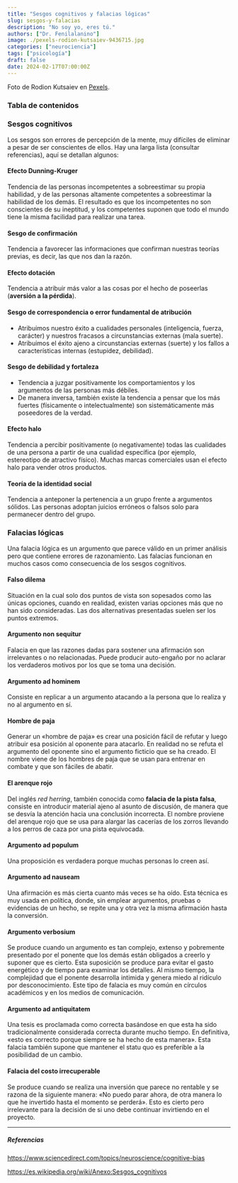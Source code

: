 ```yaml
---
title: "Sesgos cognitivos y falacias lógicas"
slug: sesgos-y-falacias
description: "No soy yo, eres tú."
authors: ["Dr. Fenilalanino"]
image: ./pexels-rodion-kutsaiev-9436715.jpg
categories: ["neurociencia"]
tags: ["psicología"]
draft: false
date: 2024-02-17T07:00:00Z
---
```


<span class="attribution">Foto de Rodion Kutsaiev en [Pexels](https://www.pexels.com/photo/yellow-and-white-3-d-cube-9436715/).</span>


### Tabla de contenidos

### Sesgos cognitivos
Los sesgos son errores de percepción de la mente, muy difíciles de eliminar a pesar de ser conscientes de ellos. Hay una larga lista (consultar referencias), aquí se detallan algunos:

#### Efecto Dunning-Kruger
Tendencia de las personas incompetentes a sobreestimar su propia habilidad, y de las personas altamente competentes a sobreestimar la habilidad de los demás. El resultado es que los incompetentes no son conscientes de su ineptitud, y los competentes suponen que todo el mundo tiene la misma facilidad para realizar una tarea.

#### Sesgo de confirmación
Tendencia a favorecer las informaciones que confirman nuestras teorías previas, es decir, las que nos dan la razón.

#### Efecto dotación
Tendencia a atribuir más valor a las cosas por el hecho de poseerlas (**aversión a la pérdida**).

#### Sesgo de correspondencia o error fundamental de atribución
- Atribuimos nuestro éxito a cualidades personales (inteligencia, fuerza, carácter) y nuestros fracasos a circunstancias externas (mala suerte).
- Atribuimos el éxito ajeno a circunstancias externas (suerte) y los fallos a características internas (estupidez, debilidad).

#### Sesgo de debilidad y fortaleza
- Tendencia a juzgar positivamente los comportamientos y los argumentos de las personas más débiles.
- De manera inversa, también existe la tendencia a pensar que los más fuertes (físicamente o intelectualmente) son sistemáticamente más poseedores de la verdad.

#### Efecto halo
Tendencia a percibir positivamente (o negativamente) todas las cualidades de una persona a partir de una cualidad específica (por ejemplo, estereotipo de atractivo físico). Muchas marcas comerciales usan el efecto halo para vender otros productos.

#### Teoría de la identidad social
Tendencia a anteponer la pertenencia a un grupo frente a argumentos sólidos. Las personas adoptan juicios erróneos o falsos solo para permanecer dentro del grupo.


### Falacias lógicas

Una falacia lógica es un argumento que parece válido en un primer análisis pero que contiene errores de razonamiento. Las falacias funcionan en muchos casos como consecuencia de los sesgos cognitivos.

#### Falso dilema
Situación en la cual solo dos puntos de vista son sopesados como las únicas opciones, cuando en realidad, existen varias opciones más que no han sido consideradas. Las dos alternativas presentadas suelen ser los puntos extremos.

#### Argumento non sequitur
Falacia en que las razones dadas para sostener una afirmación son irrelevantes o no relacionadas. Puede producir auto-engaño por no aclarar los verdaderos motivos por los que se toma una decisión.

#### Argumento ad hominem
Consiste en replicar a un argumento atacando a la persona que lo realiza y no al argumento en sí.

#### Hombre de paja
Generar un «hombre de paja» es crear una posición fácil de refutar y luego atribuir esa posición al oponente para atacarlo. En realidad no se refuta el argumento del oponente sino el argumento ficticio que se ha creado. El nombre viene de los hombres de paja que se usan para entrenar en combate y que son fáciles de abatir.

#### El arenque rojo
Del inglés *red herring*, también conocida como **falacia de la pista falsa**, consiste en introducir material ajeno al asunto de discusión, de manera que se desvía la atención hacia una conclusión incorrecta. El nombre proviene del arenque rojo que se usa para alargar las cacerías de los zorros llevando a los perros de caza por una pista equivocada.

#### Argumento ad populum
Una proposición es verdadera porque muchas personas lo creen así.

#### Argumento ad nauseam
Una afirmación es más cierta cuanto más veces se ha oído. Esta técnica es muy usada en política, donde, sin emplear argumentos, pruebas o evidencias de un hecho, se repite una y otra vez la misma afirmación hasta la conversión.

#### Argumento verbosium
Se produce cuando un argumento es tan complejo, extenso y pobremente presentado por el ponente que los demás están obligados a creerlo y suponer que es cierto. Esta suposición se produce para evitar el gasto energético y de tiempo para examinar los detalles. Al mismo tiempo, la complejidad que el ponente desarrolla intimida y genera miedo al ridículo por desconocimiento. Este tipo de falacia es muy común en círculos académicos y en los medios de comunicación. 

#### Argumento ad antiquitatem
Una tesis es proclamada como correcta basándose en que esta ha sido tradicionalmente considerada correcta durante mucho tiempo. En definitiva, «esto es correcto porque siempre se ha hecho de esta manera». Esta falacia también supone que mantener el statu quo es preferible a la posibilidad de un cambio. 

#### Falacia del costo irrecuperable
Se produce cuando se realiza una inversión que parece no rentable y se razona de la siguiente manera: «No puedo parar ahora, de otra manera lo que he invertido hasta el momento se perderá». Esto es cierto pero irrelevante para la decisión de si uno debe continuar invirtiendo en el proyecto.


---

##### Referencias

https://www.sciencedirect.com/topics/neuroscience/cognitive-bias

https://es.wikipedia.org/wiki/Anexo:Sesgos_cognitivos
